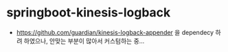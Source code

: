 ﻿# springboot-kinesis-logback

* https://github.com/guardian/kinesis-logback-appender 을 dependecy 하려 하였으나, 안맞는 부분이 많아서
  커스텀하는 중...
